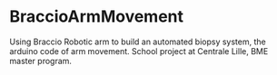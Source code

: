 # BraccioArmMovement
Using Braccio Robotic arm to build an automated biopsy system, the arduino code of arm movement.
School project at Centrale Lille, BME master program.
